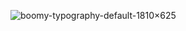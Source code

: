 
![boomy-typography-default-1810×625](https://user-images.githubusercontent.com/31903769/200621281-26600686-92d9-4162-b824-f19a421a5b3a.png)
